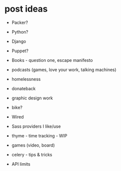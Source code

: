 # post ideas


* Packer?
* Python?
* Django
* Puppet?
* Books - question one, escape manifesto
* podcasts (games, love your work, talking machines)
* homelessness
* donateback
* graphic design work
* bike?
* Wired
* Sass providers I like/use

* thyme - time tracking - WIP

* games (video, board)


* celery - tips & tricks
* API limits

